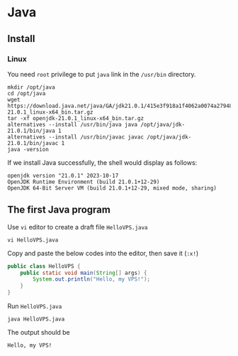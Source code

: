 # Java

## Install

### Linux

You need `root` privilege to put `java` link in the `/usr/bin` directory. 

```shell
mkdir /opt/java
cd /opt/java
wget https://download.java.net/java/GA/jdk21.0.1/415e3f918a1f4062a0074a2794853d0d/12/GPL/openjdk-21.0.1_linux-x64_bin.tar.gz
tar -xf openjdk-21.0.1_linux-x64_bin.tar.gz
alternatives --install /usr/bin/java java /opt/java/jdk-21.0.1/bin/java 1
alternatives --install /usr/bin/javac javac /opt/java/jdk-21.0.1/bin/javac 1
java -version
```

If we install Java successfully, the shell would display as follows:

```
openjdk version "21.0.1" 2023-10-17
OpenJDK Runtime Environment (build 21.0.1+12-29)
OpenJDK 64-Bit Server VM (build 21.0.1+12-29, mixed mode, sharing)
```

## The first Java program

Use `vi` editor to create a draft file `HelloVPS.java`

```shell
vi HelloVPS.java
```

Copy and paste the below codes into the editor, then save it (`:x!`)

```java
public class HelloVPS {
    public static void main(String[] args) {
        System.out.println("Hello, my VPS!");
    }
}
```

Run `HelloVPS.java`

```shell
java HelloVPS.java
```

The output should be

```
Hello, my VPS!
```